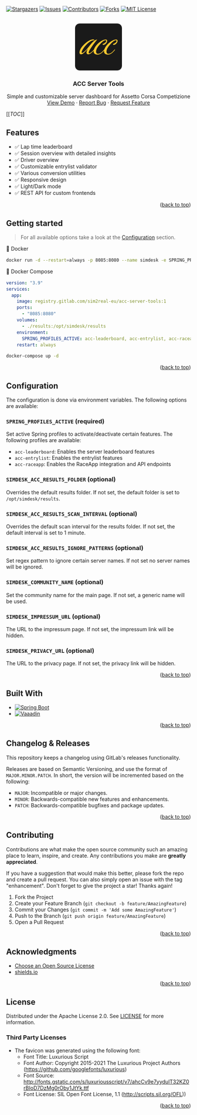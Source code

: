 <a id="readme-top"></a>

<!-- SHIELDS -->
[![Stargazers][stars-shield]][project-url]
[![Issues][issues-shield]][issues-url]
[![Contributors][contributors-shield]][project-url]
[![Forks][forks-shield]][forks-url]
[![MIT License][license-shield]][license-url]



<!-- OVERVIEW -->
<br />
<div style="text-align: center">
    <img src="docs/icon.png" alt="Logo" width="128" height="128">
    <h3 style="text-align: center">ACC Server Tools</h3>

  <p style="text-align: center">
    Simple and customizable server dashboard for Assetto Corsa Competizione
    <br />
    <a href="https://acc.sim2real.eu">View Demo</a>
    ·
    <a href="https://gitlab.com/sim2real-eu/acc-server-tools/issues">Report Bug</a>
    ·
    <a href="https://gitlab.com/sim2real-eu/acc-server-tools/issues">Request Feature</a>
  </p>
</div>



<!-- TABLE OF CONTENTS -->
[[_TOC_]]


<!-- FEATURES -->

## Features

- ✅ Lap time leaderboard
- ✅ Session overview with detailed insights
- ✅ Driver overview
- ✅ Customizable entrylist validator
- ✅ Various conversion utilities
- ✅ Responsive design
- ✅ Light/Dark mode
- ✅ REST API for custom frontends

<p style="text-align: end">(<a href="#readme-top">back to top</a>)</p>

<!-- GETTING STARTED -->

## Getting started

> For all available options take a look at the [Configuration](#configuration) section.

🐳 Docker

```bash
docker run -d --restart=always -p 8085:8080 --name simdesk -e SPRING_PROFILES_ACTIVE="acc-leaderboard,acc-entrylist,acc-raceapp" -v ./results:/opt/simdesk/results registry.gitlab.com/sim2real-eu/acc-server-tools:1
```

🐳 Docker Compose

```yaml
version: "3.9"
services:
  app:
    image: registry.gitlab.com/sim2real-eu/acc-server-tools:1
    ports:
      - "8085:8080"
    volumes:
      - ./results:/opt/simdesk/results
    environment:
      SPRING_PROFILES_ACTIVE: acc-leaderboard, acc-entrylist, acc-raceapp
    restart: always
```

```bash
docker-compose up -d
```

<p style="text-align: end">(<a href="#readme-top">back to top</a>)</p>

<!-- CONFIGURATION -->

## Configuration

The configuration is done via environment variables. The following options are available:

### `SPRING_PROFILES_ACTIVE` (required)

Set active Spring profiles to activate/deactivate certain features. The following profiles are available:

- `acc-leaderboard`: Enables the server leaderboard features
- `acc-entrylist`: Enables the entrylist features
- `acc-raceapp`: Enables the RaceApp integration and API endpoints

### `SIMDESK_ACC_RESULTS_FOLDER` (optional)

Overrides the default results folder. If not set, the default folder is set to `/opt/simdesk/results`.

### `SIMDESK_ACC_RESULTS_SCAN_INTERVAL` (optional)

Overrides the default scan interval for the results folder. If not set, the default interval is set to 1 minute.

### `SIMDESK_ACC_RESULTS_IGNORE_PATTERNS` (optional)

Set regex pattern to ignore certain server names. If not set no server names will be ignored.

### `SIMDESK_COMMUNITY_NAME` (optional)

Set the community name for the main page. If not set, a generic name will be used.

### `SIMDESK_IMPRESSUM_URL` (optional)

The URL to the impressum page. If not set, the impressum link will be hidden.

### `SIMDESK_PRIVACY_URL` (optional)

The URL to the privacy page. If not set, the privacy link will be hidden.

<p style="text-align: end">(<a href="#readme-top">back to top</a>)</p>


<!-- BUILT WITH -->

## Built With

* [![Spring Boot][spring-boot]][spring-boot-url]
* [![Vaaadin][vaadin]][vaadin-url]

<p style="text-align: end">(<a href="#readme-top">back to top</a>)</p>


<!-- RELEASES -->

## Changelog & Releases

This repository keeps a changelog using GitLab's releases functionality.

Releases are based on Semantic Versioning, and use the format of `MAJOR.MINOR.PATCH`. In short, the version will be
incremented based on the following:

- `MAJOR`: Incompatible or major changes.
- `MINOR`: Backwards-compatible new features and enhancements.
- `PATCH`: Backwards-compatible bugfixes and package updates.

<p style="text-align: end">(<a href="#readme-top">back to top</a>)</p>



<!-- CONTRIBUTING -->

## Contributing

Contributions are what make the open source community such an amazing place to learn, inspire, and create. Any
contributions you make are **greatly appreciated**.

If you have a suggestion that would make this better, please fork the repo and create a pull request. You can also
simply open an issue with the tag "enhancement".
Don't forget to give the project a star! Thanks again!

1. Fork the Project
2. Create your Feature Branch (`git checkout -b feature/AmazingFeature`)
3. Commit your Changes (`git commit -m 'Add some AmazingFeature'`)
4. Push to the Branch (`git push origin feature/AmazingFeature`)
5. Open a Pull Request

<p style="text-align: end">(<a href="#readme-top">back to top</a>)</p>


<!-- ACKNOWLEDGMENTS -->

## Acknowledgments

* [Choose an Open Source License](https://choosealicense.com)
* [shields.io](https://shields.io)

<p style="text-align: end">(<a href="#readme-top">back to top</a>)</p>


<!-- LICENSE -->

## License

Distributed under the Apache License 2.0. See [LICENSE][license-url] for more information.

### Third Party Licenses

- The favicon was generated using the following font:
    - Font Title: Luxurious Script
    - Font Author: Copyright 2015-2021 The Luxurious Project Authors (https://github.com/googlefonts/luxurious)
    - Font Source: http://fonts.gstatic.com/s/luxuriousscript/v7/ahcCv9e7yydulT32KZ0rBIoD7DzMg0rOby1JtYk.ttf
    - Font License: SIL Open Font License, 1.1 (http://scripts.sil.org/OFL))

<p style="text-align: end">(<a href="#readme-top">back to top</a>)</p>



<!-- MARKDOWN LINKS & IMAGES -->

[project-url]: https://gitlab.com/sim2real-eu/acc-server-tools

[stars-shield]: https://img.shields.io/gitlab/stars/sim2real-eu%2Facc-server-tools?style=for-the-badge

[issues-shield]: https://img.shields.io/gitlab/issues/open/sim2real-eu%2Facc-server-tools?style=for-the-badge

[issues-url]: https://gitlab.com/sim2real-eu/acc-server-tools/-/issues

[contributors-shield]: https://img.shields.io/gitlab/contributors/sim2real-eu%2Facc-server-tools?style=for-the-badge

[forks-shield]: https://img.shields.io/gitlab/forks/sim2real-eu%2Facc-server-tools?style=for-the-badge

[forks-url]: https://gitlab.com/sim2real-eu/acc-server-tools/-/forks

[license-shield]: https://img.shields.io/gitlab/license/sim2real-eu%2Facc-server-tools?style=for-the-badge

[license-url]: https://gitlab.com/sim2real-eu/acc-server-tools/-/blob/main/LICENSE

[spring-boot]: https://img.shields.io/badge/spring%20boot-6DB33F?logo=springboot&logoColor=white&style=for-the-badge

[spring-boot-url]: https://vaadin.com/

[vaadin]: https://img.shields.io/badge/vaadin-00B4F0?logo=vaadin&logoColor=white&style=for-the-badge

[vaadin-url]: https://vaadin.com/